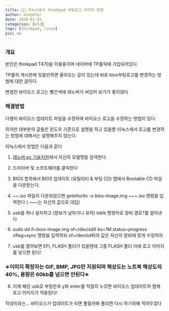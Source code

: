 ```yaml
---
title: 🧑‍💻 리눅스에서 thinkpad 부팅로고 이미지 변경
author: minpeter
date: 2020-01-01
categories: [old]
tags: [thinkpad, linux]
pin: no
---
```


### 개요

본인은 thinkpad T470을 이용중이며 네이버에 TP홀릭에 가입되어있다.

TP홀릭 게시판에 잊을만하면 올라오는 글이 있는데 바로 bios부팅로고를 변경하는 방법에 대한 글이다.

변경전 바이오스 로고는 빨간색에 레노버가 써있어 보기가 좋지않다

### 해결방법

다행이 바이오스 업데이트 파일을 수정하여 바이오스 로고을 수정하는 방법이 있다.

하지만 대부분의 글들은 윈도우 기준으로 설명을 하고 있을뿐 리눅스에서 로고를 변경하는 방법에 대해서는 설명해주지 않는다.

리눅스에서 방법은 다음과 같다

1. [레노버 pc 기술지원](https://pcsupport.lenovo.com/)에서 자신의 모델명을 검색한다.

2. 드라이버 및 소프트웨어를 클릭한다

3. BIOS 항목에서 BIOS 업데이트 (유틸리티 & 부팅 CD) 탭에서 Bootable CD 파일을 다운받는다.

4. ~~.iso 파일이 다운되었으면 geteltorito -o bios-image.img ~~~.iso 명령을 입력한다 ( ~~~는 자신의 값으로 대입)

5. usb를 하나 설치하고 (정보가 날아가니 유의) lsblk 명령어로 장비 경로?를 알아낸다

6. sudo dd if=bios-image.img of=/dev/sdX bs=1M status=progress oflag=sync 명령을 입력하되 of=/dev/sd뒤의 값은 자신의 장비에 맞게 수정하자

7. usb를 열어보면 EFI, FLASH 폴더가 있을텐데 그중 FLASH 폴더 아래 로고 이미지를 넣으면 된다!

### ※이미지 확장자는 GIF, BMP, JPG만 지원되며 해상도는 노트북 해상도의 40%, 용량은 60kb를 넘으면 안된다※

8. 이제 해당 usb로 부팅한후 y와 enter를 적절히 누르면 바이오스 업데이트하 함께 로고 이미지가 적용된다!

작성이유는... 바이오스가 업데이트가 되면 풀릴까봐 풀리면 다시 하기위해 적어두었다